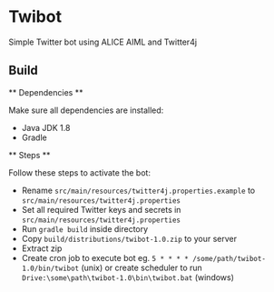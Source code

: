 # Twibot

Simple Twitter bot using ALICE AIML and Twitter4j

## Build

** Dependencies **

Make sure all dependencies are installed:
* Java JDK 1.8
* Gradle

** Steps **

Follow these steps to activate the bot:
* Rename `src/main/resources/twitter4j.properties.example` to `src/main/resources/twitter4j.properties`
* Set all required Twitter keys and secrets in `src/main/resources/twitter4j.properties`
* Run `gradle build` inside directory
* Copy `build/distributions/twibot-1.0.zip` to your server
* Extract zip
* Create cron job to execute bot eg. `5 * * * * /some/path/twibot-1.0/bin/twibot` (unix) or create scheduler to run `Drive:\some\path\twibot-1.0\bin\twibot.bat` (windows) 
